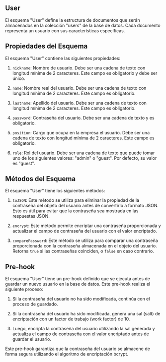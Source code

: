 ## User

El esquema "User" define la estructura de documentos que serán almacenados en la colección "users" de la base de datos. Cada documento representa un usuario con sus características específicas.

## Propiedades del Esquema

El esquema "User" contiene las siguientes propiedades:

1. `nickname`: Nombre de usuario. Debe ser una cadena de texto con longitud mínima de 2 caracteres. Este campo es obligatorio y debe ser único.

2. `name`: Nombre real del usuario. Debe ser una cadena de texto con longitud mínima de 2 caracteres. Este campo es obligatorio.

3. `lastname`: Apellido del usuario. Debe ser una cadena de texto con longitud mínima de 2 caracteres. Este campo es obligatorio.

4. `password`: Contraseña del usuario. Debe ser una cadena de texto y es obligatorio.

5. `position`: Cargo que ocupa en la empresa el usuario. Debe ser una cadena de texto con longitud mínima de 2 caracteres. Este campo es obligatorio.

6. `role`: Rol del usuario. Debe ser una cadena de texto que puede tomar uno de los siguientes valores: "admin" o "guest". Por defecto, su valor es "guest".

## Métodos del Esquema

El esquema "User" tiene los siguientes métodos:

1. `toJSON`: Este método se utiliza para eliminar la propiedad de la contraseña del objeto del usuario antes de convertirlo a formato JSON. Esto es útil para evitar que la contraseña sea mostrada en las respuestas JSON.

2. `encrypt`: Este método permite encriptar una contraseña proporcionada y actualizar el campo de contraseña del usuario con el valor encriptado.

3. `comparePassword`: Este método se utiliza para comparar una contraseña proporcionada con la contraseña almacenada en el objeto del usuario. Retorna `true` si las contraseñas coinciden, o `false` en caso contrario.

## Pre-hook

El esquema "User" tiene un pre-hook definido que se ejecuta antes de guardar un nuevo usuario en la base de datos. Este pre-hook realiza el siguiente proceso:

1. Si la contraseña del usuario no ha sido modificada, continúa con el proceso de guardado.

2. Si la contraseña del usuario ha sido modificada, genera una sal (salt) de encriptación con un factor de trabajo (work factor) de 10.

3. Luego, encripta la contraseña del usuario utilizando la sal generada y actualiza el campo de contraseña con el valor encriptado antes de guardar el usuario.

Este pre-hook garantiza que la contraseña del usuario se almacene de forma segura utilizando el algoritmo de encriptación bcrypt.


